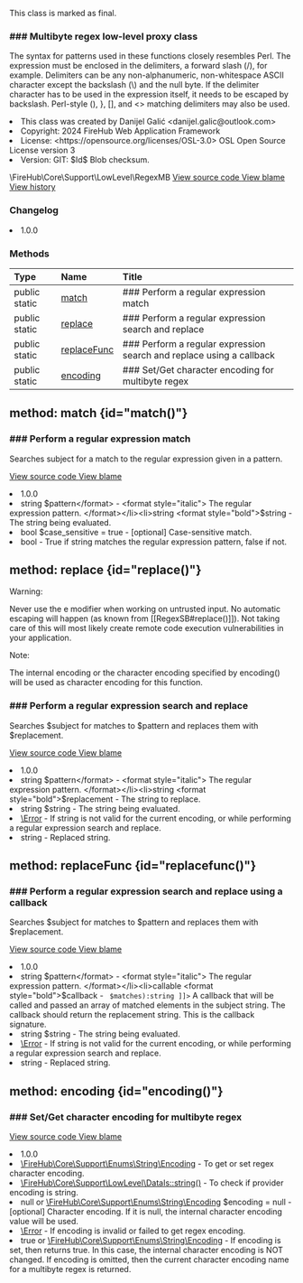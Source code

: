 <title># RegexMB</title>

<code-block lang="php">
<![CDATA[final class \FireHub\Core\Support\LowLevel\RegexMB()]]>
</code-block>





<tip>
    <p>
        This class is marked as <format style="bold">final</format>.
    </p>
</tip>







### ### Multibyte regex low-level proxy class

<p><format style="italic">The syntax for patterns used in these functions closely resembles Perl. The expression must be enclosed in the
delimiters, a forward slash (/), for example. Delimiters can be any non-alphanumeric, non-whitespace ASCII character
except the backslash (\) and the null byte. If the delimiter character has to be used in the expression itself,
it needs to be escaped by backslash. Perl-style (), }, [], and <> matching delimiters may also be used.</format></p>

<deflist>
    <def title="Class basic info:">
        <list><li>This class was created by Danijel Galić &lt;danijel.galic@outlook.com&gt;</li><li>Copyright: 2024 FireHub Web Application Framework</li><li>License: &lt;https://opensource.org/licenses/OSL-3.0&gt; OSL Open Source License version 3</li><li>Version: GIT: $Id$ Blob checksum.</li></list>
    </def>
</deflist>

<deflist><def title="Fully Qualified Class Name:">
        \FireHub\Core\Support\LowLevel\RegexMB
    </def><def title="Source code:">
        <a href="https://github.com/The-FireHub-Project/Core/blob/develop-pre-alpha-m1/src/support/lowlevel/firehub.RegexMB.php#L39">
            View source code
        </a>
    </def>
    <def title="Blame:">
        <a href="https://github.com/The-FireHub-Project/Core/blame/develop-pre-alpha-m1/src/support/lowlevel/firehub.RegexMB.php">
            View blame
        </a>
    </def>
    <def title="History:">
        <a href="https://github.com/The-FireHub-Project/Core/commits/develop-pre-alpha-m1/src/support/lowlevel/firehub.RegexMB.php">
            View history
        </a>
    </def></deflist>
### Changelog
<deflist>
    <def title="Version history:">
        <list><li>1.0.0</li></list>
    </def>
</deflist>


### Methods
| Type | Name | Title |
|:-----|:-----|:------|
|public static |<a href="#match()">match</a>|### Perform a regular expression match|
|public static |<a href="#replace()">replace</a>|### Perform a regular expression search and replace|
|public static |<a href="#replacefunc()">replaceFunc</a>|### Perform a regular expression search and replace using a callback|
|public static |<a href="#encoding()">encoding</a>|### Set/Get character encoding for multibyte regex|

## method: match {id="match()"}

<code-block lang="php">
    <![CDATA[public static RegexMB::match(string $pattern, string $string, bool $case_sensitive = true):bool]]>
</code-block>













### ### Perform a regular expression match

<p><format style="italic">Searches subject for a match to the regular expression given in a pattern.</format></p>

<deflist><def title="Source code:">
                <a href="https://github.com/The-FireHub-Project/Core/blob/develop-pre-alpha-m1/src/support/lowlevel/firehub.RegexMB.php#L59">
                    View source code
                </a>
            </def>
            <def title="Blame:">
                <a href="https://github.com/The-FireHub-Project/Core/blame/develop-pre-alpha-m1/src/support/lowlevel/firehub.RegexMB.php#L59">
                    View blame
                </a>
            </def></deflist>
<deflist>
    <def title="Version history:">
        <list><li>1.0.0</li></list>
    </def>
</deflist>
<deflist>
    <def title="This method has parameters:">
        <list><li>string <format style="bold">$pattern</format> - <format style="italic">
The regular expression pattern.
</format></li><li>string <format style="bold">$string</format> - <format style="italic">
The string being evaluated.
</format></li><li>bool <format style="bold">$case_sensitive</format> = true - <format style="italic">[optional] 
Case-sensitive match.
</format></li></list>
    </def>
</deflist>
<deflist>
    <def title="This method returns:">
        <list><li>bool - <format style="italic">True if string matches the regular expression pattern, false if not.</format></li></list>
    </def>
</deflist>
## method: replace {id="replace()"}

<code-block lang="php">
    <![CDATA[public static RegexMB::replace(string $pattern, string $replacement, string $string):string]]>
</code-block>











<warning>
                <p><format style="bold">Warning:</format></p>
                <p>Never use the e modifier when working on untrusted input. No automatic escaping will happen (as known
from [[RegexSB#replace()]]). Not taking care of this will most likely create remote code execution
vulnerabilities in your application.</p>
            </warning><note>
                <p><format style="bold">Note:</format></p>
                <p>The internal encoding or the character encoding specified by encoding() will be used as character
encoding for this function.</p>
            </note>

### ### Perform a regular expression search and replace

<p><format style="italic">Searches $subject for matches to $pattern and replaces them with $replacement.</format></p>

<deflist><def title="Source code:">
                <a href="https://github.com/The-FireHub-Project/Core/blob/develop-pre-alpha-m1/src/support/lowlevel/firehub.RegexMB.php#L93">
                    View source code
                </a>
            </def>
            <def title="Blame:">
                <a href="https://github.com/The-FireHub-Project/Core/blame/develop-pre-alpha-m1/src/support/lowlevel/firehub.RegexMB.php#L93">
                    View blame
                </a>
            </def></deflist>
<deflist>
    <def title="Version history:">
        <list><li>1.0.0</li></list>
    </def>
</deflist>
<deflist>
    <def title="This method has parameters:">
        <list><li>string <format style="bold">$pattern</format> - <format style="italic">
The regular expression pattern.
</format></li><li>string <format style="bold">$replacement</format> - <format style="italic">
The string to replace.
</format></li><li>string <format style="bold">$string</format> - <format style="italic">
The string being evaluated.
</format></li></list>
    </def>
</deflist>
<deflist>
    <def title="This method throws:">
        <list><li><a href="Error.md">\Error</a> - <format style="italic">If string is not valid for the current encoding, or while performing a regular expression search
and replace.</format></li></list>
    </def>
</deflist>
<deflist>
    <def title="This method returns:">
        <list><li>string - <format style="italic">Replaced string.</format></li></list>
    </def>
</deflist>
## method: replaceFunc {id="replacefunc()"}

<code-block lang="php">
    <![CDATA[public static RegexMB::replaceFunc(string $pattern, callable $callback, string $string):string]]>
</code-block>













### ### Perform a regular expression search and replace using a callback

<p><format style="italic">Searches $subject for matches to $pattern and replaces them with $replacement.</format></p>

<deflist><def title="Source code:">
                <a href="https://github.com/The-FireHub-Project/Core/blob/develop-pre-alpha-m1/src/support/lowlevel/firehub.RegexMB.php#L124">
                    View source code
                </a>
            </def>
            <def title="Blame:">
                <a href="https://github.com/The-FireHub-Project/Core/blame/develop-pre-alpha-m1/src/support/lowlevel/firehub.RegexMB.php#L124">
                    View blame
                </a>
            </def></deflist>
<deflist>
    <def title="Version history:">
        <list><li>1.0.0</li></list>
    </def>
</deflist>
<deflist>
    <def title="This method has parameters:">
        <list><li>string <format style="bold">$pattern</format> - <format style="italic">
The regular expression pattern.
</format></li><li>callable <format style="bold">$callback</format> - <format style="italic">
<code><![CDATA[ callable(array<array-key, string> $matches):string ]]></code>
A callback that will be called and passed an array of matched elements in the subject string.
The callback should return the replacement string.
This is the callback signature.
</format></li><li>string <format style="bold">$string</format> - <format style="italic">
The string being evaluated.
</format></li></list>
    </def>
</deflist>
<deflist>
    <def title="This method throws:">
        <list><li><a href="Error.md">\Error</a> - <format style="italic">If string is not valid for the current encoding, or while performing a regular expression search
and replace.</format></li></list>
    </def>
</deflist>
<deflist>
    <def title="This method returns:">
        <list><li>string - <format style="italic">Replaced string.</format></li></list>
    </def>
</deflist>
## method: encoding {id="encoding()"}

<code-block lang="php">
    <![CDATA[public static RegexMB::encoding(null|\FireHub\Core\Support\Enums\String\Encoding $encoding = null):true|\FireHub\Core\Support\Enums\String\Encoding]]>
</code-block>













### ### Set/Get character encoding for multibyte regex



<deflist><def title="Source code:">
                <a href="https://github.com/The-FireHub-Project/Core/blob/develop-pre-alpha-m1/src/support/lowlevel/firehub.RegexMB.php#L151">
                    View source code
                </a>
            </def>
            <def title="Blame:">
                <a href="https://github.com/The-FireHub-Project/Core/blame/develop-pre-alpha-m1/src/support/lowlevel/firehub.RegexMB.php#L151">
                    View blame
                </a>
            </def></deflist>
<deflist>
    <def title="Version history:">
        <list><li>1.0.0</li></list>
    </def>
</deflist>
<deflist>
    <def title="This method uses:">
        <list><li><a href="Encoding.md">\FireHub\Core\Support\Enums\String\Encoding</a>  - <format style="italic">To get or set regex character encoding.</format></li><li><a href="DataIs.md#string()">\FireHub\Core\Support\LowLevel\DataIs::string()</a>  - <format style="italic">To check if provider encoding is string.</format></li></list>
    </def>
</deflist>
<deflist>
    <def title="This method has parameters:">
        <list><li>null or <a href="Encoding.md">\FireHub\Core\Support\Enums\String\Encoding</a> <format style="bold">$encoding</format> = null - <format style="italic">[optional] 
Character encoding. If it is null, the internal character encoding value will be used.
</format></li></list>
    </def>
</deflist>
<deflist>
    <def title="This method throws:">
        <list><li><a href="Error.md">\Error</a> - <format style="italic">If encoding is invalid or failed to get regex encoding.</format></li></list>
    </def>
</deflist>
<deflist>
    <def title="This method returns:">
        <list><li>true or <a href="Encoding.md">\FireHub\Core\Support\Enums\String\Encoding</a> - <format style="italic">If encoding is set, then returns true. In this case, the internal character encoding is
NOT changed. If encoding is omitted, then the current character encoding name for a multibyte regex is returned.</format></li></list>
    </def>
</deflist>